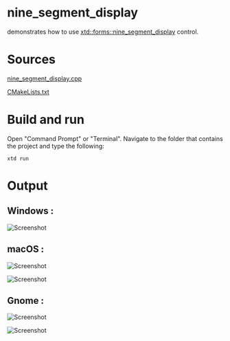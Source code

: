 # nine_segment_display

demonstrates how to use [xtd::forms::nine_segment_display](../../../src/xtd_forms/include/xtd/forms/nine_segment_display.hpp) control.

# Sources

[nine_segment_display.cpp](nine_segment_display.cpp)

[CMakeLists.txt](CMakeLists.txt)

# Build and run

Open "Command Prompt" or "Terminal". Navigate to the folder that contains the project and type the following:

```shell
xtd run
```

# Output

## Windows :

![Screenshot](../../../docs/pictures/examples/nine_segment_display_w.png)

## macOS :

![Screenshot](../../../docs/pictures/examples/nine_segment_display_m.png)

![Screenshot](../../../docs/pictures/examples/nine_segment_display_md.png)

## Gnome :

![Screenshot](../../../docs/pictures/examples/nine_segment_display_g.png)

![Screenshot](../../../docs/pictures/examples/nine_segment_display_gd.png)
